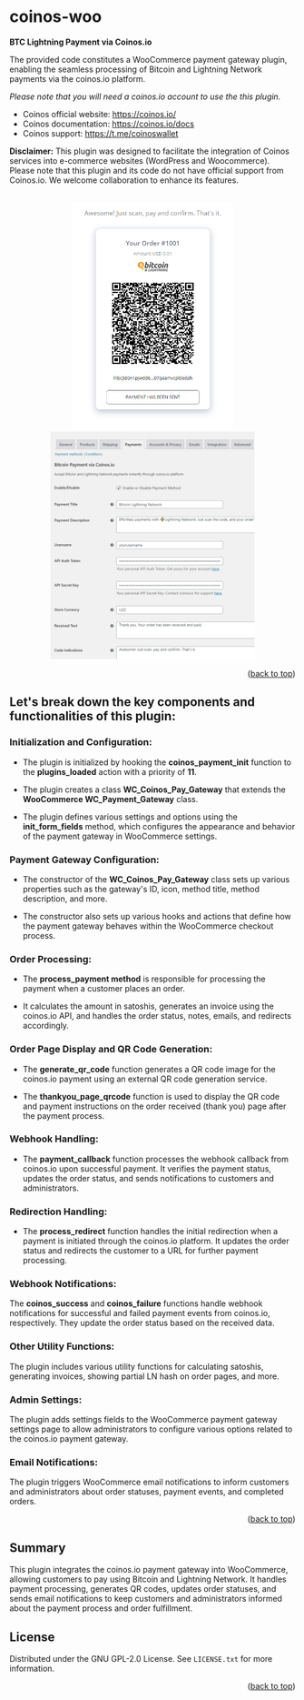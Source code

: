 # coinos-woo
**BTC Lightning Payment via Coinos.io**

The provided code constitutes a WooCommerce payment gateway plugin, enabling the seamless processing of Bitcoin and Lightning Network payments via the coinos.io platform. 

*Please note that you will need a coinos.io account to use the this plugin.*

- Coinos official website: https://coinos.io/
- Coinos documentation: https://coinos.io/docs
- Coinos support: https://t.me/coinoswallet

**Disclaimer:** This plugin was designed to facilitate the integration of Coinos services into e-commerce websites (WordPress and Woocommerce). Please note that this plugin and its code do not have official support from Coinos.io. We welcome collaboration to enhance its features.

<!-- PROJECT EXAMPLE -->
<br />
<div align="center">
  <a href="https://github.com/reddatos/coinos-woo">
    <img src="example.png" alt="Logo" width="auto" height="400">
  </a>
</div>
<div align="center">
  <a href="https://github.com/reddatos/coinos-woo">
    <img src="example2.png" alt="Logo" width="auto" height="400">
  </a>
</div>

<p align="right">(<a href="#readme-top">back to top</a>)</p>

## Let's break down the key components and functionalities of this plugin:

### Initialization and Configuration:

- The plugin is initialized by hooking the **coinos_payment_init** function to the **plugins_loaded** action with a priority of **11**.

- The plugin creates a class **WC_Coinos_Pay_Gateway** that extends the **WooCommerce WC_Payment_Gateway** class.

- The plugin defines various settings and options using the **init_form_fields** method, which configures the appearance and behavior of the payment gateway in WooCommerce settings.

### Payment Gateway Configuration:

- The constructor of the **WC_Coinos_Pay_Gateway** class sets up various properties such as the gateway's ID, icon, method title, method description, and more.

- The constructor also sets up various hooks and actions that define how the payment gateway behaves within the WooCommerce checkout process.

### Order Processing:

- The **process_payment method** is responsible for processing the payment when a customer places an order.

- It calculates the amount in satoshis, generates an invoice using the coinos.io API, and handles the order status, notes, emails, and redirects accordingly.

### Order Page Display and QR Code Generation:

- The **generate_qr_code** function generates a QR code image for the coinos.io payment using an external QR code generation service.

- The **thankyou_page_qrcode** function is used to display the QR code and payment instructions on the order received (thank you) page after the payment process.

### Webhook Handling:

- The **payment_callback** function processes the webhook callback from coinos.io upon successful payment. It verifies the payment status, updates the order status, and sends notifications to customers and administrators.

### Redirection Handling:

- The **process_redirect** function handles the initial redirection when a payment is initiated through the coinos.io platform. It updates the order status and redirects the customer to a URL for further payment processing.

### Webhook Notifications:

The **coinos_success** and **coinos_failure** functions handle webhook notifications for successful and failed payment events from coinos.io, respectively. They update the order status based on the received data.

### Other Utility Functions:

The plugin includes various utility functions for calculating satoshis, generating invoices, showing partial LN hash on order pages, and more.

### Admin Settings:

The plugin adds settings fields to the WooCommerce payment gateway settings page to allow administrators to configure various options related to the coinos.io payment gateway.

### Email Notifications:

The plugin triggers WooCommerce email notifications to inform customers and administrators about order statuses, payment events, and completed orders.

<p align="right">(<a href="#readme-top">back to top</a>)</p>

## Summary

This plugin integrates the coinos.io payment gateway into WooCommerce, allowing customers to pay using Bitcoin and Lightning Network. It handles payment processing, generates QR codes, updates order statuses, and sends email notifications to keep customers and administrators informed about the payment process and order fulfillment.

<!-- LICENSE -->
## License

Distributed under the GNU GPL-2.0 License. See `LICENSE.txt` for more information.

<p align="right">(<a href="#readme-top">back to top</a>)</p>
